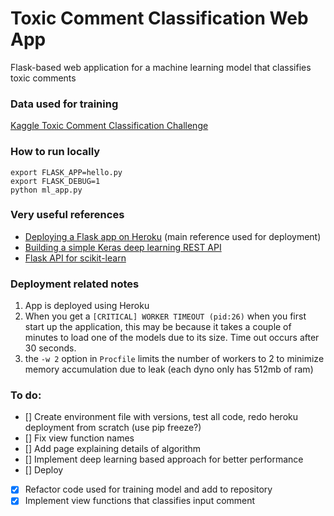 # Toxic Comment Classification Web App
Flask-based web application for a machine learning model that classifies toxic comments

### Data used for training
[Kaggle Toxic Comment Classification Challenge](https://www.kaggle.com/c/jigsaw-toxic-comment-classification-challenge)

### How to run locally
```
export FLASK_APP=hello.py
export FLASK_DEBUG=1
python ml_app.py
```

### Very useful references
- [Deploying a Flask app on Heroku](https://github.com/datademofun/heroku-basic-flask) (main reference used for deployment)
- [Building a simple Keras deep learning REST API](https://blog.keras.io/building-a-simple-keras-deep-learning-rest-api.html)
- [Flask API for scikit-learn](https://github.com/amirziai/sklearnflask)

### Deployment related notes
1. App is deployed using Heroku
2. When you get a `[CRITICAL] WORKER TIMEOUT (pid:26)` when you first start up the application, this may be because it takes a couple of minutes to load one of the models due to its size. Time out occurs after 30 seconds.
3. the `-w 2` option in `Procfile` limits the number of workers to 2 to minimize memory accumulation due to leak (each dyno only has 512mb of ram)

### To do:
- [] Create environment file with versions, test all code, redo heroku deployment from scratch (use pip freeze?)
- [] Fix view function names
- [] Add page explaining details of algorithm
- [] Implement deep learning based approach for better performance
- [] Deploy
- [X] Refactor code used for training model and add to repository
- [X] Implement view functions that classifies input comment
